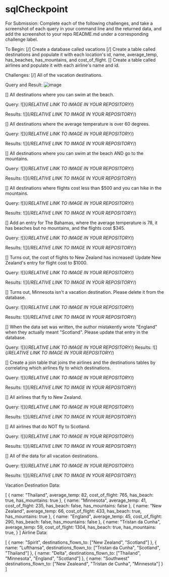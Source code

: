 # sqlCheckpoint

For Submission:
Complete each of the following challenges, and take a screenshot of each query in your command line and the returned data, and add the screenshot to your repo README.md under a corresponding challenge label.

To Begin:
[/] Create a database called vacations
[/] Create a table called destinations and populate it with each location's id, name, average_temp, has_beaches, has_mountains, and cost_of_flight.
[] Create a table called airlines and populate it with each airline's name and id.

Challenges:
[/] All of the vacation destinations.

Query and Result:
![image](https://user-images.githubusercontent.com/27661560/139325296-648b932f-0f81-4fb9-92dc-c3f48d237b82.png)

[] All destinations where you can swim at the beach.

Query: ![](/*RELATIVE LINK TO IMAGE IN YOUR REPOSITORY*/)

Results: ![](/*RELATIVE LINK TO IMAGE IN YOUR REPOSITORY*/)

[] All destinations where the average temperature is over 60 degrees.

Query: ![](/*RELATIVE LINK TO IMAGE IN YOUR REPOSITORY*/)

Results: ![](/*RELATIVE LINK TO IMAGE IN YOUR REPOSITORY*/)

[] All destinations where you can swim at the beach AND go to the mountains.

Query: ![](/*RELATIVE LINK TO IMAGE IN YOUR REPOSITORY*/)

Results: ![](/*RELATIVE LINK TO IMAGE IN YOUR REPOSITORY*/)

[] All destinations where flights cost less than $500 and you can hike in the mountains.

Query: ![](/*RELATIVE LINK TO IMAGE IN YOUR REPOSITORY*/)

Results: ![](/*RELATIVE LINK TO IMAGE IN YOUR REPOSITORY*/)

[] Add an entry for The Bahamas, where the average temperature is 78, it has beaches but no mountains, and the flights cost $345.

Query: ![](/*RELATIVE LINK TO IMAGE IN YOUR REPOSITORY*/)

Results: ![](/*RELATIVE LINK TO IMAGE IN YOUR REPOSITORY*/)

[] Turns out, the cost of flights to New Zealand has increased! Update New Zealand's entry for flight cost to $1000.

Query: ![](/*RELATIVE LINK TO IMAGE IN YOUR REPOSITORY*/)

Results: ![](/*RELATIVE LINK TO IMAGE IN YOUR REPOSITORY*/)

[] Turns out, Minnesota isn't a vacation destination. Please delete it from the database.

Query: ![](/*RELATIVE LINK TO IMAGE IN YOUR REPOSITORY*/)

Results: ![](/*RELATIVE LINK TO IMAGE IN YOUR REPOSITORY*/)

[] When the data set was written, the author mistakently wrote "England" when they actually meant "Scotland". Please update that entry in the database.

Query: ![](/*RELATIVE LINK TO IMAGE IN YOUR REPOSITORY*/)
Results: ![](/*RELATIVE LINK TO IMAGE IN YOUR REPOSITORY*/)

[] Create a join table that joins the airlines and the destinations tables by correlating which airlines fly to which destinations.

Query: ![](/*RELATIVE LINK TO IMAGE IN YOUR REPOSITORY*/)

Results: ![](/*RELATIVE LINK TO IMAGE IN YOUR REPOSITORY*/)

[] All airlines that fly to New Zealand.

Query: ![](/*RELATIVE LINK TO IMAGE IN YOUR REPOSITORY*/)

Results: ![](/*RELATIVE LINK TO IMAGE IN YOUR REPOSITORY*/)

[] All airlines that do NOT fly to Scotland.

Query: ![](/*RELATIVE LINK TO IMAGE IN YOUR REPOSITORY*/)

Results: ![](/*RELATIVE LINK TO IMAGE IN YOUR REPOSITORY*/)

[] All of the data for all vacation destinations.

Query: ![](/*RELATIVE LINK TO IMAGE IN YOUR REPOSITORY*/)

Results: ![](/*RELATIVE LINK TO IMAGE IN YOUR REPOSITORY*/)


Vacation Destination Data:

[
    {
        name: "Thailand",
        average_temp: 82,
        cost_of_flight: 765,
        has_beach: true,
        has_mountains: true
    },
    {
        name: "Minnesota",
        average_temp: 41,
        cost_of_flight: 235,
        has_beach: false,
        has_mountains: false
    },
    {
        name: "New Zealand",
        average_temp: 66,
        cost_of_flight: 433,
        has_beach: true,
        has_mountains: true
    },
    {
        name: "England",
        average_temp: 45,
        cost_of_flight: 290,
        has_beach: false,
        has_mountains: false
    },
    {
        name: "Tristan da Cunha",
        average_temp: 59,
        cost_of_flight: 1304,
        has_beach: true,
        has_mountains: true,
    }
]
Airline Data:

[
  {
    name: "Spirit",
    destinations_flown_to: ["New Zealand", "Scotland"]
  },
  {
    name: "Lufthansa",
    destinations_flown_to: ["Tristan da Cunha", "Scotland", "Thailand"]
  },
  {
    name: "Delta",
    destinations_flown_to: ["Thailand", "Minnesota", "England", "Scotland"]
  },
  {
    name: "Southwest"
    destinations_flown_to: ["New Zealeand", "Tristan de Cunha", "Minnesota"]
  }
]
